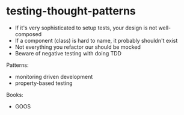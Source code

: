 # testing-thought-patterns

- If it's very sophisticated to setup tests, your design is not well-composed
- If a component (class) is hard to name, it probably shouldn't exist
- Not everything you refactor our should be mocked
- Beware of negative testing with doing TDD

Patterns:

- monitoring driven development
- property-based testing

Books:

- GOOS
